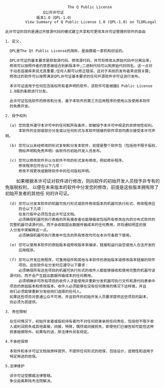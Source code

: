                                 The Q Public License
				     Q公共许可证
				  版本1.0（QPL-1.0）
             View Summary of Q Public License 1.0 (QPL-1.0) on TLDRLegal

    此许可证的目的是通过开放源代码的模式建立共享和可更改本许可证管理的软件的自由

    1. 定义.

      QPL是The Qt Public License的简称，是由挪威一家机构创设的。

      QPL许可证的基本要求是获取源代码、修改源代码，并可将修改从原始代码中分离出来;
      修改可以按照作者的意愿被组合到新版本中;二进制代码可以和原始代码同名，这一点对
      于动态连接库来说尤其重要;任何人都可以修正错误，这对于系统的发布者来说很关键;
      修改过的软件可以按照满足QPL许可证基本要求的任何开源软件许可证进行发布。
     
      本许可证适用于任何包含版权所有者声明的软件，该软件可能根据Q Public License 
      1.0版的条款进行分发。
     
      此许可证包括软件的修改和分发，基于本软件的第三方应用程序的使用以及使用本软件
      的免费开发。

    2. 授予权利
     
      (a) 您同意并遵守本许可中的任何和所有条件，即被授予本许可中规定的非排他性权利。
          本软件的全部或部分分发或以任何形式与本软件链接的软件项目均表示接受本许可声明。
 
      (b) 您可以以未经修改的形式复制和分发本软件，前提是整个软件包（包括但不限于版权，
          商标声明和免责声明）由软件的初始开发人员发布。

      (c) 您可以修改软件并以与软件不同的形式发布修改，例如修补程序。
          修改程序应符合以下几项：
          修改不得更改或删除软件中的任何版权声明。
          如果根据本许可证对软件进行修改，则向软件的初始开发人员授予非专有的免版税权利，
          以便在未来版本的软件中分发您的修改，前提是这些版本拥有除了初始开发者的其他任
	  何的许可证。

      (d) 您可以分发本软件的机器可执行形式或软件修改版本的机器可执行形式，修改程序应
          符合以下几项：
          在发行版中必须包含此许可证文档。
          必须确保机器可执行表格的所有接收者也能够接收包括所有修改在内的分布式软件的
	  完整机器可读源代码，而不会收取超出数据传输成本的任何费用，并将通知明显的放
	  入分发中来解释这一点。
          必须确保机器可执行表单中包含的所有修改均可在本许可条款下使用。

      (e) 您可以使用本软件的原始版本或修改版本来编译，链接和运行由您或他人合法开发的
          应用程序。

      (f) 您可以开发应用程序，可重用组件和其他与本软件的原始版本或修改版本链接的软件
          项目。这些软件在分发时应遵守以下要求：
          必须确保所有这些项目的机器可执行形式的收件人都能够接收和使用完整的机器可读
	  源代码，而不会产生超出数据传输成本的任何费用。
          必须明确许可所有项目的收件人才能使用并重新分发机器可执行文件和源代码表单中
	  项目的原始版本和修改版本。收件人必须能够在没有任何费用的情况下这样做，并且
	  他们必须能够重新分发给他们选择的任何人。 
	  如果这些项目对普通公众不可用，并且软件的初始开发人员要求提供这些项目的副本，
	  则必须为其提供。

    3. 责任限制

      在任何情况下，初始开发者或版权持有者均不对任何损害承担任何责任，包括但不限于收
      入或利润损失或其他直接，间接，特殊，偶然或间接损失，即使他们已被告知可能性这种
      损害赔偿除外，如果有的话，除法律外另有规定。

    4.不承担保修

      本软件和本许可证文档按原样提供，不提供任何形式的担保，包括设计，适销性和适用于
      特定用途的担保。

    5.法律维护

      该许可证受挪威法律管辖。
      争议由奥斯陆市法院解决。


  



